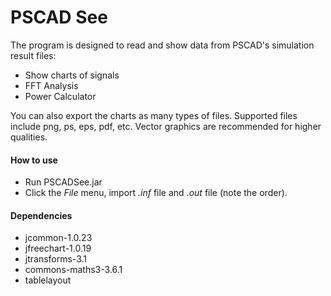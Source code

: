 # PSCAD See

The program is designed to read and show data from PSCAD's simulation result files:

- Show charts of signals
- FFT Analysis
- Power Calculator

You can also export the charts as many types of files. Supported files include png, ps, eps, pdf, etc. Vector graphics are recommended for higher qualities.

#### How to use

- Run PSCADSee.jar
- Click the *File* menu, import *.inf* file and *.out* file (note the order).

#### Dependencies

- jcommon-1.0.23
- jfreechart-1.0.19
- jtransforms-3.1
- commons-maths3-3.6.1
- tablelayout
